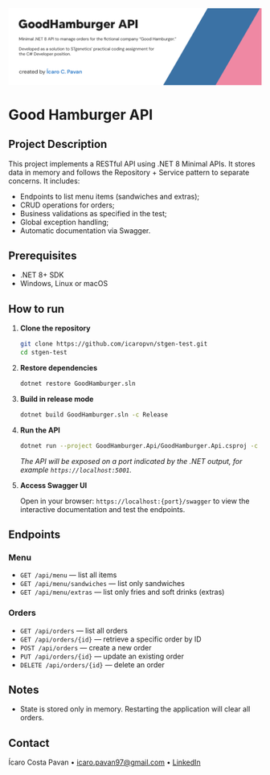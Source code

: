 <img src="readme-assets/readme-banner.png"/>

# Good Hamburger API

## Project Description

This project implements a RESTful API using .NET 8 Minimal APIs. It stores data in memory and follows the Repository + Service pattern to separate concerns. It includes:

* Endpoints to list menu items (sandwiches and extras);
* CRUD operations for orders;
* Business validations as specified in the test;
* Global exception handling;
* Automatic documentation via Swagger.

## Prerequisites

* .NET 8+ SDK
* Windows, Linux or macOS

## How to run

1. **Clone the repository**

    ```bash
    git clone https://github.com/icaropvn/stgen-test.git
    cd stgen-test
    ```

2. **Restore dependencies**

    ```bash
    dotnet restore GoodHamburger.sln
    ```

3. **Build in release mode**

    ```bash
    dotnet build GoodHamburger.sln -c Release
    ```

4. **Run the API**

    ```bash
    dotnet run --project GoodHamburger.Api/GoodHamburger.Api.csproj -c Release
    ```

   _The API will be exposed on a port indicated by the .NET output, for example `https://localhost:5001`._


5. **Access Swagger UI**

   Open in your browser:
   `https://localhost:{port}/swagger`
   to view the interactive documentation and test the endpoints.

## Endpoints

### Menu

* `GET /api/menu` — list all items
* `GET /api/menu/sandwiches` — list only sandwiches
* `GET /api/menu/extras` — list only fries and soft drinks (extras)

### Orders

* `GET /api/orders` — list all orders
* `GET /api/orders/{id}` — retrieve a specific order by ID
* `POST /api/orders` — create a new order
* `PUT /api/orders/{id}` — update an existing order
* `DELETE /api/orders/{id}` — delete an order

## Notes

* State is stored only in memory. Restarting the application will clear all orders.

## Contact

Ícaro Costa Pavan • [icaro.pavan97@gmail.com](mailto:icaro.pavan97@gmail.com) • [LinkedIn](https://www.linkedin.com/in/icaro-pavan/)
